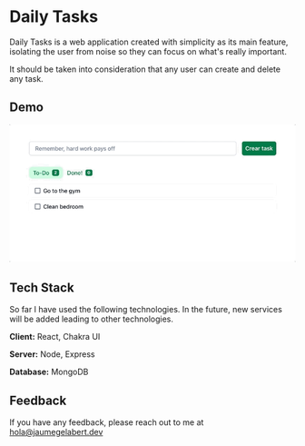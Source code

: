 
# Daily Tasks

Daily Tasks is a web application created with simplicity as its main feature, isolating the user from noise so they can focus on what's really important.

It should be taken into consideration that any user can create and delete any task.

## Demo

![Daily Tasks GIF Demo](client/public/demo.gif)

## Tech Stack

So far I have used the following technologies. In the future, new services will be added leading to other technologies.

**Client:** React, Chakra UI

**Server:** Node, Express

**Database:** MongoDB


## Feedback

If you have any feedback, please reach out to me at hola@jaumegelabert.dev


